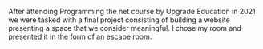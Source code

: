 After attending Programming the net course by Upgrade Education in 2021 we were tasked with a final project consisting of building a website presenting a space that we consider meaningful. I chose my room and 
presented it in the form of an escape room.
